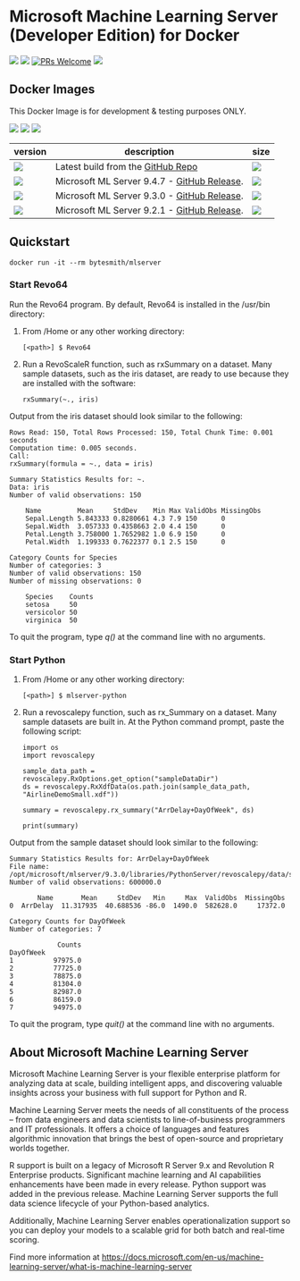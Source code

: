 # Microsoft Machine Learning Server (Developer Edition) for Docker

[![](https://img.shields.io/github/license/mashape/apistatus.svg)](https://github.com/SaschaDittmann/docker-images-mlserver)
[![](https://img.shields.io/github/tag/SaschaDittmann/docker-images-mlserver.svg)](https://github.com/SaschaDittmann/docker-images-mlserver)
[![PRs Welcome](https://img.shields.io/badge/PRs-welcome-brightgreen.svg?style=flat-square)](http://makeapullrequest.com)
[![](https://ga4gh.datainsights.cloud/api?repo=docker-images-mlserver)](https://github.com/SaschaDittmann/gaforgithub)

## Docker Images

This Docker Image is for development & testing purposes ONLY.

[![](https://img.shields.io/docker/pulls/bytesmith/mlserver.svg)](https://hub.docker.com/r/bytesmith/mlserver)
[![](https://img.shields.io/docker/automated/bytesmith/mlserver.svg)](https://hub.docker.com/r/bytesmith/mlserver/builds)
[![](https://img.shields.io/docker/cloud/build/bytesmith/mlserver.svg)](https://hub.docker.com/r/bytesmith/mlserver/builds)

version          | description                               | size 
---------------- | ----------------------------------------- | ------
[![](https://images.microbadger.com/badges/version/bytesmith/mlserver.svg)](https://hub.docker.com/r/bytesmith/mlserver) | Latest build from the [GitHub Repo](https://github.com/SaschaDittmann/docker-images-mlserver) | [![](https://images.microbadger.com/badges/image/bytesmith/mlserver.svg)](https://microbadger.com/images/bytesmith/mlserver)
[![](https://images.microbadger.com/badges/version/bytesmith/mlserver:9.4.7.svg)](https://hub.docker.com/r/bytesmith/mlserver) | Microsoft ML Server 9.4.7 - [GitHub Release](https://github.com/SaschaDittmann/docker-images-mlserver/releases/tag/9.4.7).  | [![](https://images.microbadger.com/badges/image/bytesmith/mlserver:9.4.7.svg)](https://microbadger.com/images/bytesmith/mlserver:9.4.7)
[![](https://images.microbadger.com/badges/version/bytesmith/mlserver:9.3.0.svg)](https://hub.docker.com/r/bytesmith/mlserver) | Microsoft ML Server 9.3.0 - [GitHub Release](https://github.com/SaschaDittmann/docker-images-mlserver/releases/tag/9.3.0).  | [![](https://images.microbadger.com/badges/image/bytesmith/mlserver:9.3.0.svg)](https://microbadger.com/images/bytesmith/mlserver:9.3.0)
[![](https://images.microbadger.com/badges/version/bytesmith/mlserver:9.2.1.svg)](https://hub.docker.com/r/bytesmith/mlserver) | Microsoft ML Server 9.2.1 - [GitHub Release](https://github.com/SaschaDittmann/docker-images-mlserver/releases/tag/9.2.1).  | [![](https://images.microbadger.com/badges/image/bytesmith/mlserver:9.2.1.svg)](https://microbadger.com/images/bytesmith/mlserver:9.2.1)

## Quickstart

```
docker run -it --rm bytesmith/mlserver
```

### Start Revo64

Run the Revo64 program. By default, Revo64 is installed in the /usr/bin directory:

1. From /Home or any other working directory:
    ```
    [<path>] $ Revo64
    ```

2. Run a RevoScaleR function, such as rxSummary on a dataset. Many sample datasets, such as the iris dataset, are ready to use because they are installed with the software:
    ```
    rxSummary(~., iris)
    ```

Output from the iris dataset should look similar to the following:

```
Rows Read: 150, Total Rows Processed: 150, Total Chunk Time: 0.001 seconds
Computation time: 0.005 seconds.
Call:
rxSummary(formula = ~., data = iris)

Summary Statistics Results for: ~.
Data: iris
Number of valid observations: 150

    Name         Mean     StdDev    Min Max ValidObs MissingObs
    Sepal.Length 5.843333 0.8280661 4.3 7.9 150      0
    Sepal.Width  3.057333 0.4358663 2.0 4.4 150      0
    Petal.Length 3.758000 1.7652982 1.0 6.9 150      0
    Petal.Width  1.199333 0.7622377 0.1 2.5 150      0

Category Counts for Species
Number of categories: 3
Number of valid observations: 150
Number of missing observations: 0

    Species    Counts
    setosa     50
    versicolor 50
    virginica  50
```

To quit the program, type *q()* at the command line with no arguments.

### Start Python

1. From /Home or any other working directory:
    ```
    [<path>] $ mlserver-python
    ```

2. Run a revoscalepy function, such as rx_Summary on a dataset. Many sample datasets are built in. At the Python command prompt, paste the following script:
    ```
    import os
    import revoscalepy 

    sample_data_path = revoscalepy.RxOptions.get_option("sampleDataDir")
    ds = revoscalepy.RxXdfData(os.path.join(sample_data_path, "AirlineDemoSmall.xdf"))

    summary = revoscalepy.rx_summary("ArrDelay+DayOfWeek", ds) 

    print(summary)
    ```

Output from the sample dataset should look similar to the following:

```
Summary Statistics Results for: ArrDelay+DayOfWeek
File name: /opt/microsoft/mlserver/9.3.0/libraries/PythonServer/revoscalepy/data/sample_data/AirlineDemoSmall.xdf
Number of valid observations: 600000.0

       Name       Mean     StdDev   Min     Max  ValidObs  MissingObs
0  ArrDelay  11.317935  40.688536 -86.0  1490.0  582628.0     17372.0

Category Counts for DayOfWeek
Number of categories: 7

            Counts
DayOfWeek
1          97975.0
2          77725.0
3          78875.0
4          81304.0
5          82987.0
6          86159.0
7          94975.0
```

To quit the program, type *quit()* at the command line with no arguments.

## About Microsoft Machine Learning Server

Microsoft Machine Learning Server is your flexible enterprise platform for analyzing data at scale, building intelligent apps, and discovering valuable insights across your business with full support for Python and R.

Machine Learning Server meets the needs of all constituents of the process – from data engineers and data scientists to line-of-business programmers and IT professionals. It offers a choice of languages and features algorithmic innovation that brings the best of open-source and proprietary worlds together.

R support is built on a legacy of Microsoft R Server 9.x and Revolution R Enterprise products. Significant machine learning and AI capabilities enhancements have been made in every release. Python support was added in the previous release. Machine Learning Server supports the full data science lifecycle of your Python-based analytics.

Additionally, Machine Learning Server enables operationalization support so you can deploy your models to a scalable grid for both batch and real-time scoring.

Find more information at https://docs.microsoft.com/en-us/machine-learning-server/what-is-machine-learning-server 
